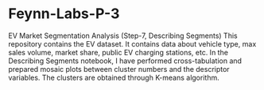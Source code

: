 # Feynn-Labs-P-3
EV Market Segmentation Analysis (Step-7, Describing Segments)
This repository contains the EV dataset. It contains data about vehicle type, max sales volume, market share, public EV charging stations, etc.
In the Describing Segments notebook, I have performed cross-tabulation and prepared mosaic plots between cluster numbers and the descriptor variables.
The clusters are obtained through K-means algorithm.
